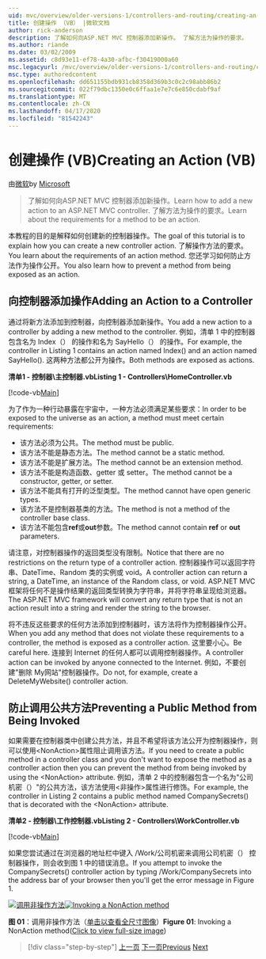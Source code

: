 ```yaml
---
uid: mvc/overview/older-versions-1/controllers-and-routing/creating-an-action-vb
title: 创建操作 （VB） |微软文档
author: rick-anderson
description: 了解如何向ASP.NET MVC 控制器添加新操作。 了解方法为操作的要求。
ms.author: riande
ms.date: 03/02/2009
ms.assetid: c8d93e11-ef78-4a30-afbc-f30419000a60
msc.legacyurl: /mvc/overview/older-versions-1/controllers-and-routing/creating-an-action-vb
msc.type: authoredcontent
ms.openlocfilehash: dd651155bdb931cb8358d369b3c0c2c98abb86b2
ms.sourcegitcommit: 022f79dbc1350e0c6ffaa1e7e7c6e850cdabf9af
ms.translationtype: MT
ms.contentlocale: zh-CN
ms.lasthandoff: 04/17/2020
ms.locfileid: "81542243"
---
```

# <a name="creating-an-action-vb"></a><span data-ttu-id="1fc71-104">创建操作 (VB)</span><span class="sxs-lookup"><span data-stu-id="1fc71-104">Creating an Action (VB)</span></span>

<span data-ttu-id="1fc71-105">由[微软](https://github.com/microsoft)</span><span class="sxs-lookup"><span data-stu-id="1fc71-105">by [Microsoft](https://github.com/microsoft)</span></span>

> <span data-ttu-id="1fc71-106">了解如何向ASP.NET MVC 控制器添加新操作。</span><span class="sxs-lookup"><span data-stu-id="1fc71-106">Learn how to add a new action to an ASP.NET MVC controller.</span></span> <span data-ttu-id="1fc71-107">了解方法为操作的要求。</span><span class="sxs-lookup"><span data-stu-id="1fc71-107">Learn about the requirements for a method to be an action.</span></span>

<span data-ttu-id="1fc71-108">本教程的目的是解释如何创建新的控制器操作。</span><span class="sxs-lookup"><span data-stu-id="1fc71-108">The goal of this tutorial is to explain how you can create a new controller action.</span></span> <span data-ttu-id="1fc71-109">了解操作方法的要求。</span><span class="sxs-lookup"><span data-stu-id="1fc71-109">You learn about the requirements of an action method.</span></span> <span data-ttu-id="1fc71-110">您还学习如何防止方法作为操作公开。</span><span class="sxs-lookup"><span data-stu-id="1fc71-110">You also learn how to prevent a method from being exposed as an action.</span></span>

## <a name="adding-an-action-to-a-controller"></a><span data-ttu-id="1fc71-111">向控制器添加操作</span><span class="sxs-lookup"><span data-stu-id="1fc71-111">Adding an Action to a Controller</span></span>

<span data-ttu-id="1fc71-112">通过将新方法添加到控制器，向控制器添加新操作。</span><span class="sxs-lookup"><span data-stu-id="1fc71-112">You add a new action to a controller by adding a new method to the controller.</span></span> <span data-ttu-id="1fc71-113">例如，清单 1 中的控制器包含名为 Index（） 的操作和名为 SayHello（） 的操作。</span><span class="sxs-lookup"><span data-stu-id="1fc71-113">For example, the controller in Listing 1 contains an action named Index() and an action named SayHello().</span></span> <span data-ttu-id="1fc71-114">这两种方法都公开为操作。</span><span class="sxs-lookup"><span data-stu-id="1fc71-114">Both methods are exposed as actions.</span></span>

<span data-ttu-id="1fc71-115">**清单1 - 控制器\主控制器.vb**</span><span class="sxs-lookup"><span data-stu-id="1fc71-115">**Listing 1 - Controllers\HomeController.vb**</span></span>

[!code-vb[Main](creating-an-action-vb/samples/sample1.vb)]

<span data-ttu-id="1fc71-116">为了作为一种行动暴露在宇宙中，一种方法必须满足某些要求：</span><span class="sxs-lookup"><span data-stu-id="1fc71-116">In order to be exposed to the universe as an action, a method must meet certain requirements:</span></span>

- <span data-ttu-id="1fc71-117">该方法必须为公共。</span><span class="sxs-lookup"><span data-stu-id="1fc71-117">The method must be public.</span></span>
- <span data-ttu-id="1fc71-118">该方法不能是静态方法。</span><span class="sxs-lookup"><span data-stu-id="1fc71-118">The method cannot be a static method.</span></span>
- <span data-ttu-id="1fc71-119">该方法不能是扩展方法。</span><span class="sxs-lookup"><span data-stu-id="1fc71-119">The method cannot be an extension method.</span></span>
- <span data-ttu-id="1fc71-120">该方法不能是构造函数、getter 或 setter。</span><span class="sxs-lookup"><span data-stu-id="1fc71-120">The method cannot be a constructor, getter, or setter.</span></span>
- <span data-ttu-id="1fc71-121">该方法不能具有打开的泛型类型。</span><span class="sxs-lookup"><span data-stu-id="1fc71-121">The method cannot have open generic types.</span></span>
- <span data-ttu-id="1fc71-122">该方法不是控制器基类的方法。</span><span class="sxs-lookup"><span data-stu-id="1fc71-122">The method is not a method of the controller base class.</span></span>
- <span data-ttu-id="1fc71-123">该方法不能包含**ref**或**out**参数。</span><span class="sxs-lookup"><span data-stu-id="1fc71-123">The method cannot contain **ref** or **out** parameters.</span></span>

<span data-ttu-id="1fc71-124">请注意，对控制器操作的返回类型没有限制。</span><span class="sxs-lookup"><span data-stu-id="1fc71-124">Notice that there are no restrictions on the return type of a controller action.</span></span> <span data-ttu-id="1fc71-125">控制器操作可以返回字符串、DateTime、Random 类的实例或 void。</span><span class="sxs-lookup"><span data-stu-id="1fc71-125">A controller action can return a string, a DateTime, an instance of the Random class, or void.</span></span> <span data-ttu-id="1fc71-126">ASP.NET MVC 框架将任何不是操作结果的返回类型转换为字符串，并将字符串呈现给浏览器。</span><span class="sxs-lookup"><span data-stu-id="1fc71-126">The ASP.NET MVC framework will convert any return type that is not an action result into a string and render the string to the browser.</span></span>

<span data-ttu-id="1fc71-127">将不违反这些要求的任何方法添加到控制器时，该方法将作为控制器操作公开。</span><span class="sxs-lookup"><span data-stu-id="1fc71-127">When you add any method that does not violate these requirements to a controller, the method is exposed as a controller action.</span></span> <span data-ttu-id="1fc71-128">这里要小心。</span><span class="sxs-lookup"><span data-stu-id="1fc71-128">Be careful here.</span></span> <span data-ttu-id="1fc71-129">连接到 Internet 的任何人都可以调用控制器操作。</span><span class="sxs-lookup"><span data-stu-id="1fc71-129">A controller action can be invoked by anyone connected to the Internet.</span></span> <span data-ttu-id="1fc71-130">例如，不要创建"删除 My网站"控制器操作。</span><span class="sxs-lookup"><span data-stu-id="1fc71-130">Do not, for example, create a DeleteMyWebsite() controller action.</span></span>

## <a name="preventing-a-public-method-from-being-invoked"></a><span data-ttu-id="1fc71-131">防止调用公共方法</span><span class="sxs-lookup"><span data-stu-id="1fc71-131">Preventing a Public Method from Being Invoked</span></span>

<span data-ttu-id="1fc71-132">如果需要在控制器类中创建公共方法，并且不希望将该方法公开为控制器操作，则可以使用&lt;NonAction&gt;属性阻止调用该方法。</span><span class="sxs-lookup"><span data-stu-id="1fc71-132">If you need to create a public method in a controller class and you don't want to expose the method as a controller action then you can prevent the method from being invoked by using the &lt;NonAction&gt; attribute.</span></span> <span data-ttu-id="1fc71-133">例如，清单 2 中的控制器包含一个名为"公司机密（）"的公共方法，该方法使用&lt;非操作&gt;属性进行修饰。</span><span class="sxs-lookup"><span data-stu-id="1fc71-133">For example, the controller in Listing 2 contains a public method named CompanySecrets() that is decorated with the &lt;NonAction&gt; attribute.</span></span>

<span data-ttu-id="1fc71-134">**清单2 - 控制器\工作控制器.vb**</span><span class="sxs-lookup"><span data-stu-id="1fc71-134">**Listing 2 - Controllers\WorkController.vb**</span></span>

[!code-vb[Main](creating-an-action-vb/samples/sample2.vb)]

<span data-ttu-id="1fc71-135">如果您尝试通过在浏览器的地址栏中键入 /Work/公司机密来调用公司机密（） 控制器操作，则会收到图 1 中的错误消息。</span><span class="sxs-lookup"><span data-stu-id="1fc71-135">If you attempt to invoke the CompanySecrets() controller action by typing /Work/CompanySecrets into the address bar of your browser then you'll get the error message in Figure 1.</span></span>

<span data-ttu-id="1fc71-136">[![调用非操作方法](creating-an-action-vb/_static/image1.jpg)](creating-an-action-vb/_static/image1.png)</span><span class="sxs-lookup"><span data-stu-id="1fc71-136">[![Invoking a NonAction method](creating-an-action-vb/_static/image1.jpg)](creating-an-action-vb/_static/image1.png)</span></span>

<span data-ttu-id="1fc71-137">**图 01**：调用非操作方法（[单击以查看全尺寸图像](creating-an-action-vb/_static/image2.png)）</span><span class="sxs-lookup"><span data-stu-id="1fc71-137">**Figure 01**: Invoking a NonAction method([Click to view full-size image](creating-an-action-vb/_static/image2.png))</span></span>

> [!div class="step-by-step"]
> <span data-ttu-id="1fc71-138">[上一页](creating-a-controller-vb.md)
> [下一页](aspnet-mvc-controllers-overview-cs.md)</span><span class="sxs-lookup"><span data-stu-id="1fc71-138">[Previous](creating-a-controller-vb.md)
[Next](aspnet-mvc-controllers-overview-cs.md)</span></span>
